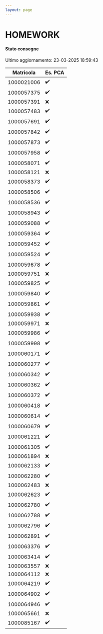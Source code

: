 ```yaml
---
layout: page
---
```


# HOMEWORK

#### Stato consegne

Ultimo aggiornamento: 23-03-2025 18:59:43

| Matricola | Es. PCA |
| --- | --- |
| 1000021006 |:heavy_check_mark:|
| 1000057375 |:heavy_check_mark:|
| 1000057391 |:x:|
| 1000057483 |:heavy_check_mark:|
| 1000057691 |:heavy_check_mark:|
| 1000057842 |:heavy_check_mark:|
| 1000057873 |:heavy_check_mark:|
| 1000057958 |:heavy_check_mark:|
| 1000058071 |:heavy_check_mark:|
| 1000058121 |:x:|
| 1000058373 |:heavy_check_mark:|
| 1000058506 |:heavy_check_mark:|
| 1000058536 |:heavy_check_mark:|
| 1000058943 |:heavy_check_mark:|
| 1000059088 |:heavy_check_mark:|
| 1000059364 |:heavy_check_mark:|
| 1000059452 |:heavy_check_mark:|
| 1000059524 |:heavy_check_mark:|
| 1000059678 |:heavy_check_mark:|
| 1000059751 |:x:|
| 1000059825 |:heavy_check_mark:|
| 1000059840 |:heavy_check_mark:|
| 1000059861 |:heavy_check_mark:|
| 1000059938 |:heavy_check_mark:|
| 1000059971 |:x:|
| 1000059986 |:heavy_check_mark:|
| 1000059998 |:heavy_check_mark:|
| 1000060171 |:heavy_check_mark:|
| 1000060277 |:heavy_check_mark:|
| 1000060342 |:heavy_check_mark:|
| 1000060362 |:heavy_check_mark:|
| 1000060372 |:heavy_check_mark:|
| 1000060418 |:heavy_check_mark:|
| 1000060614 |:heavy_check_mark:|
| 1000060679 |:heavy_check_mark:|
| 1000061221 |:heavy_check_mark:|
| 1000061305 |:heavy_check_mark:|
| 1000061894 |:x:|
| 1000062133 |:heavy_check_mark:|
| 1000062280 |:heavy_check_mark:|
| 1000062483 |:x:|
| 1000062623 |:heavy_check_mark:|
| 1000062780 |:heavy_check_mark:|
| 1000062788 |:heavy_check_mark:|
| 1000062796 |:heavy_check_mark:|
| 1000062891 |:heavy_check_mark:|
| 1000063376 |:heavy_check_mark:|
| 1000063414 |:heavy_check_mark:|
| 1000063557 |:x:|
| 1000064112 |:x:|
| 1000064219 |:heavy_check_mark:|
| 1000064902 |:heavy_check_mark:|
| 1000064946 |:heavy_check_mark:|
| 1000065661 |:x:|
| 1000085167 |:heavy_check_mark:|
